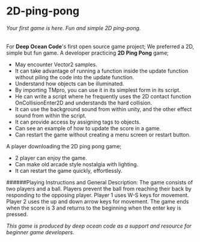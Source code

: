 # 2D-ping-pong
###### Your first game is here. Fun and simple 2D ping-pong.




For **Deep Ocean Code**'s first open source game project; We preferred a 2D, simple but fun game.
A developer practicing **2D Ping Pong** game;
- May encounter Vector2 samples.
- It can take advantage of running a function inside the update function without piling the code into the update function.
- Understand how objects can be illuminated.
- By importing TMpro, you can use it in its simplest form in its script.
- He can write a script where he frequently uses the 2D contact function OnCollisionEnter2D and understands the hard collision.
- It can use the background sound from within unity, and the other effect sound from within the script.
- It can provide access by assigning tags to objects.
- Can see an example of how to update the score in a game.
- Can restart the game without creating a menu screen or restart button.

A player downloading the 2D ping pong game;
- 2 player can enjoy the game.
- Can make old arcade style nostalgia with lighting.
- It can restart the game quickly, effortlessly.

######Playing Instructions and General Description:
The game consists of two players and a ball. Players prevent the ball from reaching their back by responding to the opposing player.
Player 1 uses W-S keys for movement.
Player 2 uses the up and down arrow keys for movement.
The game ends when the score is 3 and returns to the beginning when the enter key is pressed.








*This game is produced by deep ocean code as a support and resource for beginner game developers.*

